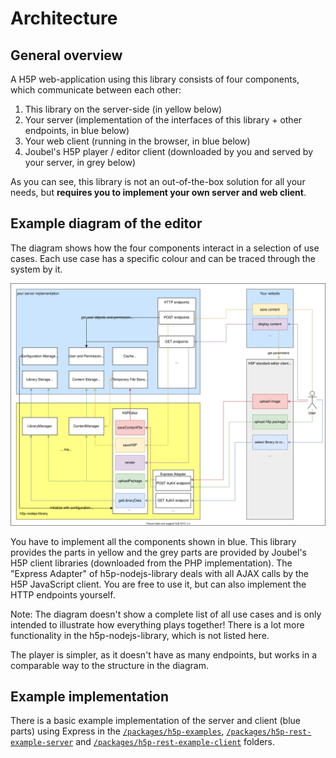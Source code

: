 # Architecture

## General overview

A H5P web-application using this library consists of four components, which
communicate between each other:

1. This library on the server-side (in yellow below)
2. Your server (implementation of the interfaces of this library + other
   endpoints, in blue below)
3. Your web client (running in the browser, in blue below)
4. Joubel's H5P player / editor client (downloaded by you and served by your
   server, in grey below)

As you can see, this library is not an out-of-the-box solution for all your
needs, but **requires you to implement your own server and web client**.

## Example diagram of the editor

The diagram shows how the four components interact in a selection of use cases.
Each use case has a specific colour and can be traced through the system by it.

![Diagram showing the components at work](editor-architecture.svg)

You have to implement all the components shown in blue. This library provides
the parts in yellow and the grey parts are provided by Joubel's H5P client
libraries (downloaded from the PHP implementation). The "Express Adapter" of
h5p-nodejs-library deals with all AJAX calls by the H5P JavaScript client. You
are free to use it, but can also implement the HTTP endpoints yourself.

Note: The diagram doesn't show a complete list of all use cases and is only
intended to illustrate how everything plays together! There is a lot more
functionality in the h5p-nodejs-library, which is not listed here.

The player is simpler, as it doesn't have as many endpoints, but works in a
comparable way to the structure in the diagram.

## Example implementation

There is a basic example implementation of the server and client (blue parts)
using Express in the [`/packages/h5p-examples`](packages/h5p-examples),
[`/packages/h5p-rest-example-server`](/packages/h5p-rest-example-server) and
[`/packages/h5p-rest-example-client`](/packages/h5p-rest-example-client)
folders.
